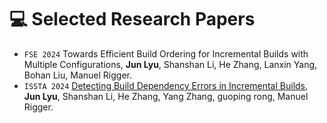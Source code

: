 
# 💻 Selected Research Papers

<!-- My full paper list is shown at [my personal homepage](https://rayeren.github.io). -->
- ``FSE 2024`` Towards Efficient Build Ordering for Incremental Builds with Multiple Configurations, **Jun Lyu**, Shanshan Li, He Zhang, Lanxin Yang, Bohan Liu, Manuel Rigger.
- ``ISSTA 2024`` [Detecting Build Dependency Errors in Incremental Builds](https://github.com/Meiye-lj/Meiye-lj.github.io/blob/6c6326815d56ba582aafbdd4a0332ffa66c8eea8/papers/Detecting_Build_Dependency_Errors_in_Incremental_Builds.pdf), **Jun Lyu**, Shanshan Li, He Zhang, Yang Zhang, guoping rong, Manuel Rigger.
